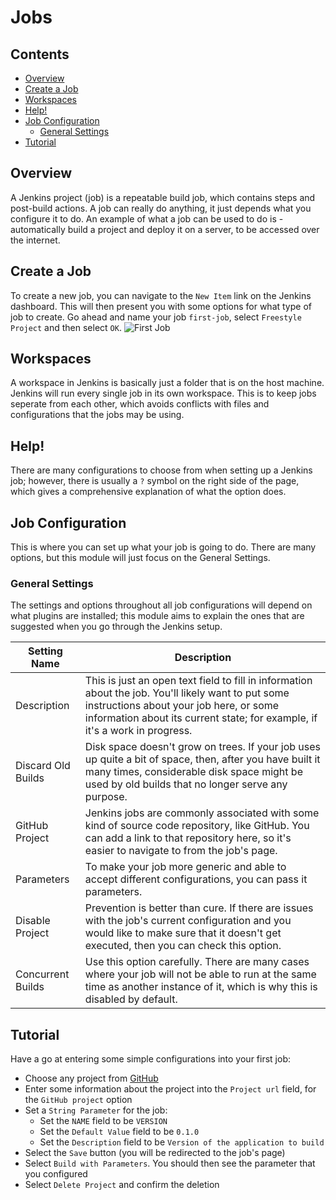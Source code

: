 # Jobs



<!--TOC_START-->
## Contents
- [Overview](#overview)
- [Create a Job](#create-a-job)
- [Workspaces](#workspaces)
- [Help!](#help)
- [Job Configuration](#job-configuration)
	- [General Settings](#general-settings)
- [Tutorial](#tutorial)

<!--TOC_END-->
## Overview
A Jenkins project (job) is a repeatable build job, which contains steps and post-build actions.
A job can really do anything, it just depends what you configure it to do.
An example of what a job can be used to do is - automatically build a project and deploy it on a server, to be accessed over the internet.

## Create a Job
To create a new job, you can navigate to the `New Item` link on the Jenkins dashboard.
This will then present you with some options for what type of job to create.
Go ahead and name your job `first-job`, select `Freestyle Project` and then select `OK`.
![First Job](https://i.imgur.com/qd2OW5N.png)

## Workspaces
A workspace in Jenkins is basically just a folder that is on the host machine.
Jenkins will run every single job in its own workspace.
This is to keep jobs seperate from each other, which avoids conflicts with files and configurations that the jobs may be using.

## Help!
There are many configurations to choose from when setting up a Jenkins job; however, there is usually a `?` symbol on the right side of the page, which gives a comprehensive explanation of what the option does.

## Job Configuration
This is where you can set up what your job is going to do.
There are many options, but this module will just focus on the General Settings.

### General Settings
The settings and options throughout all job configurations will depend on what plugins are installed; this module aims to explain the ones that are suggested when you go through the Jenkins setup.

|Setting Name|Description|
|------------|-----------|
|Description| This is just an open text field to fill in information about the job. You'll likely want to put some instructions about your job here, or some information about its current state; for example, if it's a work in progress.|
|Discard Old Builds| Disk space doesn't grow on trees. If your job uses up quite a bit of space, then, after you have built it many times, considerable disk space might be used by old builds that no longer serve any purpose.|
|GitHub Project| Jenkins jobs are commonly associated with some kind of source code repository, like GitHub. You can add a link to that repository here, so it's easier to navigate to from the job's page.|
|Parameters| To make your job more generic and able to accept different configurations, you can pass it parameters.|
|Disable Project| Prevention is better than cure. If there are issues with the job's current configuration and you would like to make sure that it doesn't get executed, then you can check this option.|
|Concurrent Builds| Use this option carefully. There are many cases where your job will not be able to run at the same time as another instance of it, which is why this is disabled by default.|

## Tutorial
Have a go at entering some simple configurations into your first job:
- Choose any project from [GitHub](github.com)
- Enter some information about the project into the `Project url` field, for the `GitHub project` option
- Set a `String Parameter` for the job:
    - Set the `NAME` field to be `VERSION`
    - Set the `Default Value` field to be `0.1.0`
    - Set the `Description` field to be `Version of the application to build` 
- Select the `Save` button (you will be redirected to the job's page)
- Select `Build with Parameters`. You should then see the parameter that you configured
- Select `Delete Project` and confirm the deletion
